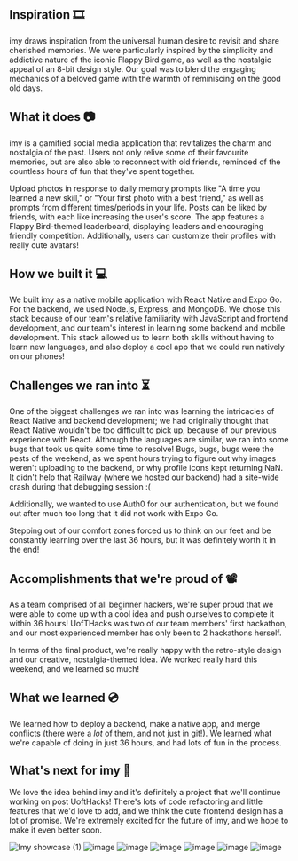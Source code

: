 ## Inspiration 🎞️

imy draws inspiration from the universal human desire to revisit and share cherished memories. We were particularly inspired by the simplicity and addictive nature of the iconic Flappy Bird game, as well as the nostalgic appeal of an 8-bit design style. Our goal was to blend the engaging mechanics of a beloved game with the warmth of reminiscing on the good old days. 

## What it does 📷

imy is a gamified social media application that revitalizes the charm and nostalgia of the past. Users not only relive some of their favourite memories, but are also able to reconnect with old friends, reminded of the countless hours of fun that they've spent together. 

Upload photos in response to daily memory prompts like "A time you learned a new skill," or "Your first photo with a best friend," as well as prompts from different times/periods in your life. Posts can be liked by friends, with each like increasing the user's score. The app features a Flappy Bird-themed leaderboard, displaying leaders and encouraging friendly competition. Additionally, users can customize their profiles with really cute avatars! 

## How we built it 💻

We built imy as a native mobile application with React Native and Expo Go. For the backend, we used Node.js, Express, and MongoDB. We chose this stack because of our team's relative familiarity with JavaScript and frontend development, and our team's interest in learning some backend and mobile development. This stack allowed us to learn both skills without having to learn new languages, and also deploy a cool app that we could run natively on our phones!

## Challenges we ran into ⏳

One of the biggest challenges we ran into was learning the intricacies of React Native and backend development; we had originally thought that React Native wouldn't be too difficult to pick up, because of our previous experience with React. Although the languages are similar, we ran into some bugs that took us quite some time to resolve! Bugs, bugs, bugs were the pests of the weekend, as we spent hours trying to figure out why images weren't uploading to the backend, or why profile icons kept returning NaN. It didn't help that Railway (where we hosted our backend) had a site-wide crash during that debugging session :(

Additionally, we wanted to use Auth0 for our authentication, but we found out after much too long that it did not work with Expo Go.

Stepping out of our comfort zones forced us to think on our feet and be constantly learning over the last 36 hours, but it was definitely worth it in the end!

## Accomplishments that we're proud of 📽️

As a team comprised of all beginner hackers, we're super proud that we were able to come up with a cool idea and push ourselves to complete it within 36 hours!  UofTHacks was two of our team members' first hackathon, and our most experienced member has only been to 2 hackathons herself. 

In terms of the final product, we're really happy with the retro-style design and our creative, nostalgia-themed idea. We worked really hard this weekend, and we learned so much!

## What we learned 💿

We learned how to deploy a backend, make a native app, and merge conflicts (there were a _lot_ of them, and not just in git!). We learned what we're capable of doing in just 36 hours, and had lots of fun in the process.

## What's next for imy 📱

We love the idea behind imy and it's definitely a project that we'll continue working on post UoftHacks! There's lots of code refactoring and little features that we'd love to add, and we think the cute frontend design has a lot of promise. We're extremely excited for the future of imy, and we hope to make it even better soon.

![Imy showcase (1)](https://github.com/se28-vs-uoftHacks/frontend/assets/152770271/229f35ac-de66-4b2d-badb-a66dabf87e0b)
![image](https://github.com/se28-vs-uoftHacks/frontend/assets/152770271/034c3a52-141b-45f5-90e4-f0aea0ea1e97)
![image](https://github.com/se28-vs-uoftHacks/frontend/assets/152770271/c5240464-0d4a-4ffa-8566-40c7ea2fc0ad)
![image](https://github.com/se28-vs-uoftHacks/frontend/assets/152770271/9af7d951-89be-49e0-a6bb-b1e073002515)
![image](https://github.com/se28-vs-uoftHacks/frontend/assets/152770271/f4b2251d-a41b-4074-af77-bc3691d7178c)
![image](https://github.com/se28-vs-uoftHacks/frontend/assets/152770271/e9619e96-70d9-4866-9830-3a262aa7a12f)
![image](https://github.com/se28-vs-uoftHacks/frontend/assets/152770271/547eda2c-ff18-44f2-b1ec-98babd2d171a)



